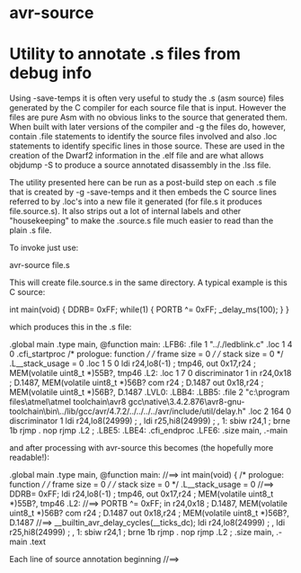 # avr-source
Utility to annotate .s files from debug info
============================================

Using -save-temps it is often very useful to study the .s (asm source) files generated by the C compiler for each source file that is input. However the files are pure Asm with no obvious links to the source that generated them. When built with later versions of the compiler and -g the files do, however, contain .file statements to identify the source files involved and also .loc statements to identify specific lines in those source. These are used in the creation of the Dwarf2 information in the .elf file and are what allows objdump -S to produce a source annotated disassembly in the .lss file.

The utility presented here can be run as a post-build step on each .s file that is created by -g -save-temps and it then embeds the C source lines referred to by .loc's into a new file it generated (for file.s it produces file.source.s). It also strips out a lot of internal labels and other "housekeeping" to make the .source.s file much easier to read than the plain .s file.

To invoke just use:

avr-source file.s

This will create file.source.s in the same directory. A typical example is this C source:

int main(void) {
    DDRB= 0xFF;
    while(1) {
        PORTB ^= 0xFF;
        _delay_ms(100);
    }
}

which produces this in the .s file:

.global    main
    .type    main, @function
main:
.LFB6:
    .file 1 ".././ledblink.c"
    .loc 1 4 0
    .cfi_startproc
/* prologue: function */
/* frame size = 0 */
/* stack size = 0 */
.L__stack_usage = 0
    .loc 1 5 0
    ldi r24,lo8(-1)     ;  tmp46,
    out 0x17,r24     ;  MEM(volatile uint8_t *)55B?, tmp46
.L2:
    .loc 1 7 0 discriminator 1
    in r24,0x18     ;  D.1487, MEM(volatile uint8_t *)56B?
    com r24     ;  D.1487
    out 0x18,r24     ;  MEM(volatile uint8_t *)56B?, D.1487
.LVL0:
.LBB4:
.LBB5:
    .file 2 "c:\\program files\\atmel\\atmel toolchain\\avr8 gcc\\native\\3.4.2.876\\avr8-gnu-toolchain\\bin\\../lib/gcc/avr/4.7.2/../../../../avr/include/util/delay.h"
    .loc 2 164 0 discriminator 1
    ldi r24,lo8(24999)     ; ,
    ldi r25,hi8(24999)     ; ,
    1: sbiw r24,1     ;
    brne 1b
    rjmp .
    nop
    rjmp .L2     ;
.LBE5:
.LBE4:
    .cfi_endproc
.LFE6:
    .size    main, .-main

and after processing with avr-source this becomes (the hopefully more readable!):

.global    main
    .type    main, @function
main:
//==> int main(void) {
/* prologue: function */
/* frame size = 0 */
/* stack size = 0 */
.L__stack_usage = 0
//==>     DDRB= 0xFF;
    ldi r24,lo8(-1)     ;  tmp46,
    out 0x17,r24     ;  MEM(volatile uint8_t *)55B?, tmp46
.L2:
//==>         PORTB ^= 0xFF;
    in r24,0x18     ;  D.1487, MEM(volatile uint8_t *)56B?
    com r24     ;  D.1487
    out 0x18,r24     ;  MEM(volatile uint8_t *)56B?, D.1487
//==>     __builtin_avr_delay_cycles(__ticks_dc);
    ldi r24,lo8(24999)     ; ,
    ldi r25,hi8(24999)     ; ,
    1: sbiw r24,1     ;
    brne 1b
    rjmp .
    nop
    rjmp .L2     ;
    .size    main, .-main
    .text

Each line of source annotation beginning //==>
